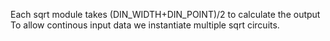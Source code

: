 Each sqrt module takes (DIN_WIDTH+DIN_POINT)/2 to calculate the output
To allow continous input data we instantiate multiple sqrt circuits.
